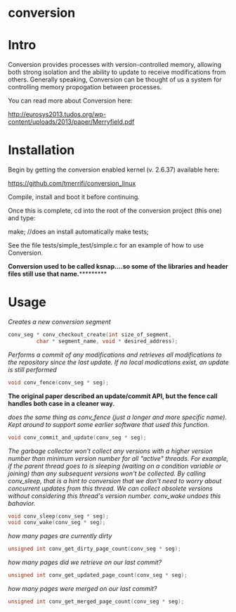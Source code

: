 conversion
==========

Intro
=========================================

Conversion provides processes with version-controlled memory, allowing both strong
isolation and the ability to update to receive modifications from others. Generally speaking, 
Conversion can be thought of us a system for controlling memory propogation between processes.

You can read more about Conversion here:

http://eurosys2013.tudos.org/wp-content/uploads/2013/paper/Merryfield.pdf



Installation
=========================================

Begin by getting the conversion enabled kernel (v. 2.6.37) available here: 

https://github.com/tmerrifi/conversion_linux

Compile, install and boot it before continuing.

Once this is complete, cd into the root of the conversion project (this one) and 
type:

make; //does an install automatically
make tests;

See the file tests/simple_test/simple.c for an example of how to use Conversion.

******Conversion used to be called ksnap....so some of the libraries and header
files still use that name.***************

Usage
=============================================

*Creates a new conversion segment*
```C
conv_seg * conv_checkout_create(int size_of_segment, 
         char * segment_name, void * desired_address);
```

*Performs a commit of any modifications and retrieves all modifications to the repository since
the last update. If no local modications exist, an update is still performed*


```C
void conv_fence(conv_seg * seg);
```

**The original paper described an update/commit API, but the fence call handles both case in a cleaner way.**

*does the same thing as conv_fence (just a longer and more specific name). Kept around to support some earlier 
software that used this function.*
```C
void conv_commit_and_update(conv_seg * seg);
```

*The garbage collector won't collect any versions with a higher version number than minimum version number
for all "active" threads. For example, if the parent thread goes to is sleeping (waiting on a condition
variable or joining) than any subsequent versions won't be collected. By calling conv_sleep, that is a hint
to conversion that we don't need to worry about concurrent updates from this thread. We can collect obsolete
versions without considering this thread's version number. conv_wake undoes this bahavior.*
```C
void conv_sleep(conv_seg * seg);
void conv_wake(conv_seg * seg);
```

*how many pages are currently dirty*
```C
unsigned int conv_get_dirty_page_count(conv_seg * seg); 
```

*how many pages did we retrieve on our last commit?*
```C
unsigned int conv_get_updated_page_count(conv_seg * seg);
```

*how many pages were merged on our last commit?*
```C
unsigned int conv_get_merged_page_count(conv_seg * seg);
```